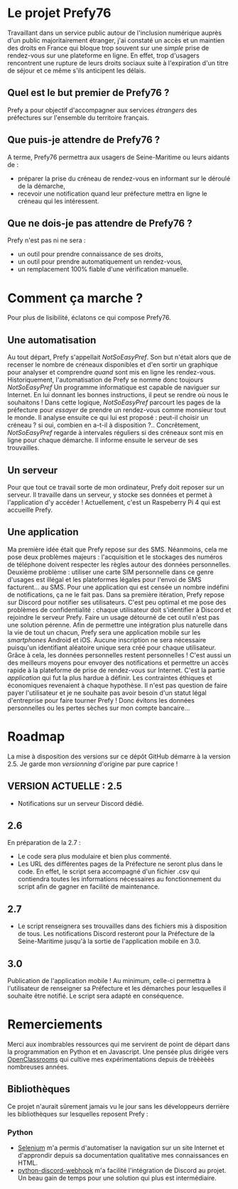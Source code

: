 # Le projet Prefy76
Travaillant dans un service public autour de l'inclusion numérique auprès d'un public majoritairement étranger, j'ai constaté un accès et un maintien des droits en France qui bloque trop souvent sur une *simple* prise de rendez-vous sur une plateforme en ligne. En effet, trop d'usagers rencontrent une rupture de leurs droits sociaux suite à l'expiration d'un titre de séjour et ce même s'ils anticipent les délais.
## Quel est le but premier de Prefy76 ?
Prefy a pour objectif d'accompagner aux services *étrangers* des préfectures sur l'ensemble du territoire français.
## Que puis-je attendre de Prefy76 ?
A terme, Prefy76 permettra aux usagers de Seine-Maritime ou leurs aidants de :
- préparer la prise du créneau de rendez-vous en informant sur le déroulé de la démarche,
- recevoir une notification quand leur préfecture mettra en ligne le créneau qui les intéressent.
## Que ne dois-je pas attendre de Prefy76 ?
Prefy n'est pas ni ne sera :
- un outil pour prendre connaissance de ses droits,
- un outil pour prendre automatiquement un rendez-vous,
- un remplacement 100% fiable d'une vérification manuelle.

# Comment ça marche ?
Pour plus de lisibilité, éclatons ce qui compose Prefy76.
## Une automatisation
Au tout départ, Prefy s'appellait _NotSoEasyPref_. Son but n'était alors que de recenser le nombre de créneaux disponibles et d'en sortir un graphique pour analyser et comprendre _quand_ sont mis en ligne les rendez-vous. Historiquement, l'automatisation de Prefy se nomme donc toujours _NotSoEasyPref_
Un programme informatique est capable de naviguer sur Internet. En lui donnant les bonnes instructions, il peut se rendre où nous le souhaitons ! Dans cette logique, _NotSoEasyPref_ parcourt les pages de la préfecture pour _essayer_ de prendre un rendez-vous comme monsieur tout le monde. Il analyse ensuite ce qui lui est proposé : peut-il choisir un créneau ? si oui, combien en a-t-il à disposition ?..
Concrêtement, _NotSoEasyPref_ regarde à intervales réguliers si des créneaux sont mis en ligne pour chaque démarche. Il informe ensuite le serveur de ses trouvailles.
## Un serveur
Pour que tout ce travail sorte de mon ordinateur, Prefy doit reposer sur un serveur. Il travaille dans un serveur, y stocke ses données et permet à l'application d'y accéder !
Actuellement, c'est un Raspeberry Pi 4 qui est accueille Prefy.
## Une application
Ma première idée était que Prefy repose sur des SMS. Néanmoins, cela me pose deux problèmes majeurs : l'acquisition et le stockages des numéros de téléphone doivent respecter les règles autour des données personnelles. Deuxième problème : utiliser une carte SIM personnelle dans ce genre d'usages est illégal et les plateformes légales pour l'envoi de SMS facturent... au SMS. Pour une application qui est censée un nombre indéfini de notifications, ça ne le fait pas.
Dans sa première itération, Prefy repose sur Discord pour notifier ses utilisateurs. C'est peu optimal et me pose des problèmes de confidentialité : chaque utilisateur doit s'identifier à Discord et rejoindre le serveur Prefy. Faire un usage détourné de cet outil n'est pas une solution pérenne.
Afin de permettre une intégration plus naturelle dans la vie de tout un chacun, Prefy sera une application mobile sur les _smartphones_ Android et iOS. Aucune inscription ne sera nécessaire puisqu'un identifiant aléatoire unique sera créé pour chaque utilisateur. Grâce à cela, les données personnelles restent personnelles ! C'est aussi un des meilleurs moyens pour envoyer des notifications et permettre un accès rapide à la plateforme de prise de rendez-vous sur Internet.
C'est la partie _application_ qui fut la plus hardue à définir. Les contraintes éthiques et économiques revenaient à chaque hypothèse. Il n'est pas question de faire payer l'utilisateur et je ne souhaite pas avoir besoin d'un statut légal d'entreprise pour faire tourner Prefy ! Donc évitons les données personnelles ou les pertes sèches sur mon compte bancaire...

# Roadmap
La mise à disposition des versions sur ce dépôt GitHub démarre à la version 2.5. Je garde mon _versionning_ d'origine par pure caprice !
## VERSION ACTUELLE : 2.5
- Notifications sur un serveur Discord dédié.
## 2.6
En préparation de la 2.7 :
- Le code sera plus modulaire et bien plus commenté.
- Les URL des différentes pages de la Préfecture ne seront plus dans le code. En effet, le script sera accompagné d'un fichier .csv qui contiendra toutes les informations nécessaires au fonctionnement du script afin de gagner en facilité de maintenance.
## 2.7
- Le script renseignera ses trouvailles dans des fichiers mis à disposition de tous.
Les notifications Discord resteront pour la Préfecture de la Seine-Maritime jusqu'à la sortie de l'application mobile en 3.0.
## 3.0
Publication de l'application mobile ! Au minimum, celle-ci permettra à l'utilisateur de renseigner sa Préfecture et les démarches pour lesquelles il souhaite être notifié.
Le script sera adapté en conséquence.

# Remerciements
Merci aux inombrables ressources qui me servirent de point de départ dans la programmation en Python et en Javascript. Une pensée plus dirigée vers [OpenClassrooms](https://openclassrooms.com/fr) qui cultive mes expérimentations depuis de trèèèèès nombreuses années.
## Bibliothèques
Ce projet n'aurait sûrement jamais vu le jour sans les développeurs derrière les bibliothèques sur lesquelles reposent Prefy :
### Python
- [Selenium](https://github.com/SeleniumHQ/selenium) m'a permis d'automatiser la navigation sur un site Internet et d'approndir depuis sa documentation qualitative mes connaissances en HTML.
- [python-discord-webhook](https://github.com/lovvskillz/python-discord-webhook) m'a facilité l'intégration de Discord au projet. Un beau gain de temps pour une solution qui plus est intermédiaire.
